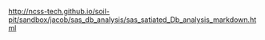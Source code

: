 http://ncss-tech.github.io/soil-pit/sandbox/jacob/sas_db_analysis/sas_satiated_Db_analysis_markdown.html